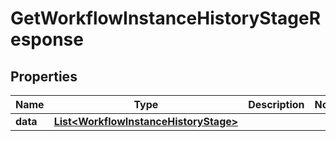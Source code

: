 

# GetWorkflowInstanceHistoryStageResponse


## Properties

| Name | Type | Description | Notes |
|------------ | ------------- | ------------- | -------------|
|**data** | [**List&lt;WorkflowInstanceHistoryStage&gt;**](WorkflowInstanceHistoryStage.md) |  |  |



